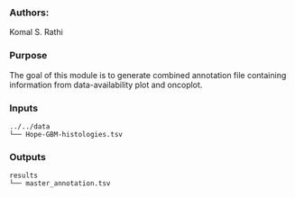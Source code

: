 ### Authors:

Komal S. Rathi

### Purpose

The goal of this module is to generate combined annotation file containing information from data-availability plot and oncoplot. 

### Inputs

```
../../data
└── Hope-GBM-histologies.tsv
```

### Outputs

```
results
└── master_annotation.tsv
```
